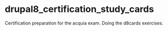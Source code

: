 # drupal8_certification_study_cards
Certification preparation for the acquia exam. Doing the d8cards exercises.
